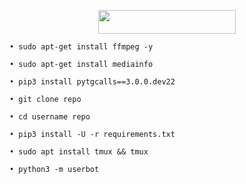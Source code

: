 <p align="center"><a href="https://dashboard.heroku.com/new?template=[https://github.com/Vooyage21/py.git](https://github.com/jesshigh/Repobot-punlic)"> <img src="https://img.shields.io/badge/Deploy%20On%20Heroku-bringle?style=for-the-badge&logo=heroku" width="220" height="38.45"/></a></p>

```
• sudo apt-get install ffmpeg -y

• sudo apt-get install mediainfo

• pip3 install pytgcalls==3.0.0.dev22

• git clone repo

• cd username repo

• pip3 install -U -r requirements.txt

• sudo apt install tmux && tmux

• python3 -m userbot 
```
